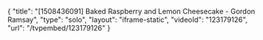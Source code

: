 {
    "title": "[1508436091] Baked Raspberry and Lemon Cheesecake - Gordon Ramsay",
    "type": "solo",
    "layout": "iframe-static",
    "videoId": "123179126",
    "url": "\/tvpembed\/123179126"
}